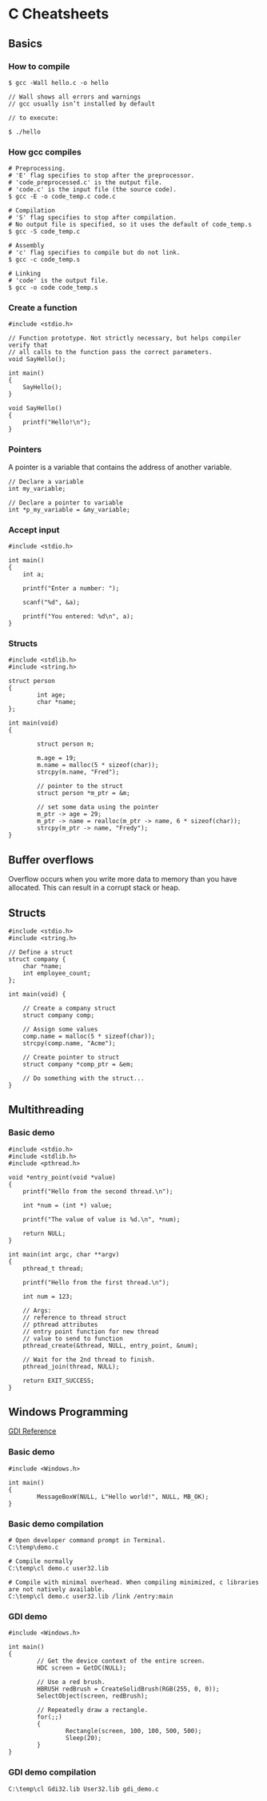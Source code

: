 
# C Cheatsheets

## Basics

### How to compile

~~~
$ gcc -Wall hello.c -o hello 

// Wall shows all errors and warnings
// gcc usually isn’t installed by default

// to execute: 

$ ./hello
~~~

### How gcc compiles

~~~
# Preprocessing.
# 'E' flag specifies to stop after the preprocessor.
# 'code_preprocessed.c' is the output file.
# 'code.c' is the input file (the source code).
$ gcc -E -o code_temp.c code.c

# Compilation
# 'S' flag specifies to stop after compilation.
# No output file is specified, so it uses the default of code_temp.s
$ gcc -S code_temp.c

# Assembly
# 'c' flag specifies to compile but do not link.
$ gcc -c code_temp.s

# Linking
# 'code' is the output file.
$ gcc -o code code_temp.s
~~~

### Create a function

~~~
#include <stdio.h>

// Function prototype. Not strictly necessary, but helps compiler verify that 
// all calls to the function pass the correct parameters.
void SayHello();

int main()
{
	SayHello();
}

void SayHello()
{
	printf("Hello!\n");
}
~~~

### Pointers

A pointer is a variable that contains the address of another variable.

~~~
// Declare a variable
int my_variable; 

// Declare a pointer to variable
int *p_my_variable = &my_variable;
~~~

### Accept input

~~~
#include <stdio.h>

int main()
{
	int a;

	printf("Enter a number: ");

	scanf("%d", &a);

	printf("You entered: %d\n", a);
}
~~~

### Structs

~~~
#include <stdlib.h>
#include <string.h>

struct person
{
        int age;
        char *name;
};

int main(void)
{

        struct person m;

        m.age = 19;
        m.name = malloc(5 * sizeof(char));
        strcpy(m.name, "Fred");

        // pointer to the struct
        struct person *m_ptr = &m;

        // set some data using the pointer
        m_ptr -> age = 29;
        m_ptr -> name = realloc(m_ptr -> name, 6 * sizeof(char));
        strcpy(m_ptr -> name, "Fredy");
}
~~~

## Buffer overflows

Overflow occurs when you write more data to memory than you have allocated. This can result in a corrupt stack or heap.

## Structs
~~~
#include <stdio.h>
#include <string.h>

// Define a struct
struct company {
	char *name;
	int employee_count;
};

int main(void) {

	// Create a company struct
	struct company comp;

	// Assign some values
	comp.name = malloc(5 * sizeof(char));
	strcpy(comp.name, "Acme");

	// Create pointer to struct
	struct company *comp_ptr = &em;

	// Do something with the struct...
}
~~~

## Multithreading

### Basic demo

~~~
#include <stdio.h>
#include <stdlib.h>
#include <pthread.h> 

void *entry_point(void *value) 
{
	printf("Hello from the second thread.\n");

	int *num = (int *) value;

	printf("The value of value is %d.\n", *num);

	return NULL;
}

int main(int argc, char **argv) 
{
	pthread_t thread;

	printf("Hello from the first thread.\n");

	int num = 123;

	// Args: 
	// reference to thread struct
	// pthread attributes
	// entry point function for new thread 	
	// value to send to function
	pthread_create(&thread, NULL, entry_point, &num);

	// Wait for the 2nd thread to finish.
	pthread_join(thread, NULL); 

	return EXIT_SUCCESS;
}
~~~

## Windows Programming

[GDI Reference](https://learn.microsoft.com/en-us/windows/win32/gdi/windows-gdi)

### Basic demo
~~~
#include <Windows.h>

int main()
{
        MessageBoxW(NULL, L"Hello world!", NULL, MB_OK);
}
~~~

### Basic demo compilation
~~~
# Open developer command prompt in Terminal.
C:\temp\demo.c

# Compile normally
C:\temp\cl demo.c user32.lib

# Compile with minimal overhead. When compiling minimized, c libraries are not natively available.
C:\temp\cl demo.c user32.lib /link /entry:main
~~~

### GDI demo
~~~
#include <Windows.h>

int main()
{
        // Get the device context of the entire screen.
        HDC screen = GetDC(NULL);

        // Use a red brush.
        HBRUSH redBrush = CreateSolidBrush(RGB(255, 0, 0));
        SelectObject(screen, redBrush);

        // Repeatedly draw a rectangle.
        for(;;)
        {
                Rectangle(screen, 100, 100, 500, 500);
                Sleep(20);
        }
}
~~~

### GDI demo compilation
`C:\temp\cl Gdi32.lib User32.lib gdi_demo.c`

